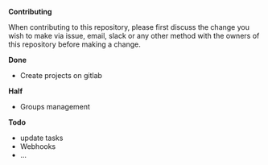 **Contributing**

When contributing to this repository, please first discuss the change you wish to make via issue, email, slack or any other method with the owners of this repository before making a change.

**Done**

- Create projects on gitlab

**Half**

- Groups management

**Todo**

- update tasks
- Webhooks
- ...
